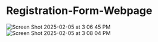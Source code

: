 # Registration-Form-Webpage
![Screen Shot 2025-02-05 at 3 06 45 PM](https://github.com/user-attachments/assets/c624e298-4d12-4cbe-9148-e5f7e44b4cf8) ![Screen Shot 2025-02-05 at 3 08 04 PM](https://github.com/user-attachments/assets/86aa2805-6a39-4581-9409-48816fb0719a)
